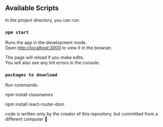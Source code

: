 ## Available Scripts

In the project directory, you can run:

### `npm start`

Runs the app in the development mode.\
Open [http://localhost:3000](http://localhost:3000) to view it in the browser.

The page will reload if you make edits.\
You will also see any lint errors in the console.

### `packages to download`
Run commands:

npm install classnames

npm install react-router-dom

code is written only by the creator of this repository, but committed from a different computer 🫠
